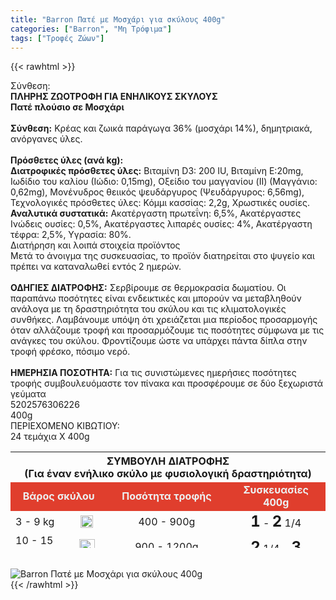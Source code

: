 ```yaml
---
title: "Barron Πατέ με Μοσχάρι για σκύλους 400g"
categories: ["Barron", "Μη Τρόφιμα"]
tags: ["Τροφές Ζώων"]
---
```

{{< rawhtml >}}

<div class="sload43"><div class="product"><div id="sistatika">Σύνθεση:</div><div class="alltext"><strong>ΠΛΗΡΗΣ ΖΩΟΤΡΟΦΗ ΓΙΑ ΕΝΗΛΙΚΟΥΣ ΣΚΥΛΟΥΣ</strong><br><strong>Πατέ πλούσιο σε Μοσχάρι</strong><br><br><strong>Σύνθεση:</strong> Κρέας και ζωικά παράγωγα 36% (μοσχάρι 14%), δημητριακά, ανόργανες ύλες.<br><br><strong>Πρόσθετες ύλες (ανά kg):</strong><br><strong>Διατροφικές πρόσθετες ύλες:</strong> Βιταμίνη D3: 200 IU, Βιταμίνη Ε:20mg, Ιωδίδιο του καλίου (Ιώδιο: 0,15mg), Οξείδιο του μαγγανίου (II) (Μαγγάνιο: 0,62mg), Μονένυδρος θειικός ψευδάργυρος (Ψευδάργυρος: 6,56mg), Τεχνολογικές πρόσθετες ύλες: Κόμμι κασσίας: 2,2g, Χρωστικές ουσίες.<br><strong>Αναλυτικά συστατικά:</strong> Ακατέργαστη πρωτεΐνη: 6,5%, Ακατέργαστες Ινώδεις ουσίες: 0,5%, Ακατέργαστες λιπαρές ουσίες: 4%, Ακατέργαστη τέφρα: 2,5%, Υγρασία: 80%.</div><div id="loipa">Διατήρηση και λοιπά στοιχεία προϊόντος</div><div class="alltext">Μετά το άνοιγμα της συσκευασίας, το προϊόν διατηρείται στο ψυγείο και πρέπει να καταναλωθεί εντός 2 ημερών.<br><br><strong>ΟΔΗΓΙΕΣ ΔΙΑΤΡΟΦΗΣ:</strong> Σερβίρουμε σε θερμοκρασία δωματίου. Οι παραπάνω ποσότητες είναι ενδεικτικές και μπορούν να μεταβληθούν ανάλογα με τη δραστηριότητα του σκύλου και τις κλιματολογικές συνθήκες. Λαμβάνουμε υπόψη ότι χρειάζεται μια περίοδος προσαρμογής όταν αλλάζουμε τροφή και προσαρμόζουμε τις ποσότητες σύμφωνα με τις ανάγκες του σκύλου. Φροντίζουμε ώστε να υπάρχει πάντα δίπλα στην τροφή φρέσκο, πόσιμο νερό.<br><br><strong>ΗΜΕΡΗΣΙΑ ΠΟΣΟΤΗΤΑ:</strong> Για τις συνιστώμενες ημερήσιες ποσότητες τροφής συμβουλευόμαστε τον πίνακα και προσφέρουμε σε δύο ξεχωριστά γεύματα</div><div id="barcode"><div id="barimage1"></div><span id="bartext">5202576306226</span></div><div id="varos"><div id="varosimage1"></div><span id="varostext">400g</span></div><div id="kivotio">ΠΕΡΙΕΧΟΜΕΝΟ ΚΙΒΩΤΙΟΥ:&nbsp;<br>24 τεμάχια Χ 400g</div><div class="tabout"><table id="diatable" style="width:100%;height:154px"><tbody><tr style="height:43px"><th style="width:84.625%;height:43px" colspan="4">ΣΥΜΒΟΥΛΗ ΔΙΑΤΡΟΦΗΣ<br>(Για έναν ενήλικο σκύλο με φυσιολογική δραστηριότητα)</th></tr><tr style="height:21px"><td style="width:25.923%;height:21px;text-align:center;background-color:#e03e2d" colspan="2"><span style="color:#ecf0f1"><strong>Βάρος σκύλου</strong></span></td><td style="width:32.0769%;height:21px;text-align:center;background-color:#e03e2d"><span style="color:#ecf0f1"><strong>Ποσότητα τροφής</strong></span></td><td style="width:26.625%;height:21px;text-align:center;background-color:#e03e2d"><span style="color:#ecf0f1"><strong>Συσκευασίες 400g</strong></span></td></tr><tr style="height:21px"><td class="texr" style="width:15.1357%;height:21px">3 - 9 kg</td><td style="text-align:center;width:10.7873%;height:21px"><img width="20px;" src="/media/icons/dog.svg" alt=""></td><td class="texr" style="width:32.0769%;text-align:center;height:21px">400 - 900g</td><td class="texr" style="width:26.625%;height:21px;text-align:center"><strong><span style="font-size:24px">1</span></strong> - <strong><span style="font-size:24px">2</span></strong> 1/4</td></tr><tr style="height:24px"><td class="texr" style="width:15.1357%;height:24px">10 - 15 kg</td><td style="text-align:center;width:10.7873%;height:24px"><img width="25px;" src="/media/icons/dog.svg" alt=""></td><td class="texr" style="width:32.0769%;text-align:center;height:24px">900 - 1200g</td><td class="texr" style="width:26.625%;height:24px;text-align:center"><strong><span style="font-size:24px">2</span></strong> 1/4 - <strong><span style="font-size:24px">3</span></strong></td></tr><tr style="height:24px"><td class="texr" style="width:15.1357%;height:24px">16 - 25 kg</td><td style="text-align:center;width:10.7873%;height:24px"><img width="30px;" src="/media/icons/dog.svg" alt=""></td><td class="texr" style="width:32.0769%;text-align:center;height:24px">1300 - 1700g</td><td class="texr" style="width:26.625%;height:24px;text-align:center"><strong><span style="font-size:24px">3</span></strong> 1/4 - <strong><span style="font-size:24px">4</span></strong> 1/4</td></tr><tr style="height:21px"><td class="texr" style="width:15.1357%;height:21px">26 - 35 kg</td><td style="text-align:center;width:10.7873%;height:21px"><img width="35px;" src="/media/icons/dog.svg" alt=""></td><td class="texr" style="width:32.0769%;text-align:center;height:21px">1700 - 2000g</td><td class="texr" style="width:26.625%;height:21px;text-align:center"><span style="font-size:24px"><strong>4</strong></span> 1/4 - <strong><span style="font-size:24px">5</span></strong></td></tr></tbody></table></div><br><div class="pimg"><img alt="Barron Πατέ με Μοσχάρι για σκύλους 400g" title="Barron Πατέ με Μοσχάρι για σκύλους 400g" src="/media/images/barron-pate-me-mosxari-gia-skylous-400g.jpg"></div></div></div>
{{< /rawhtml >}}


